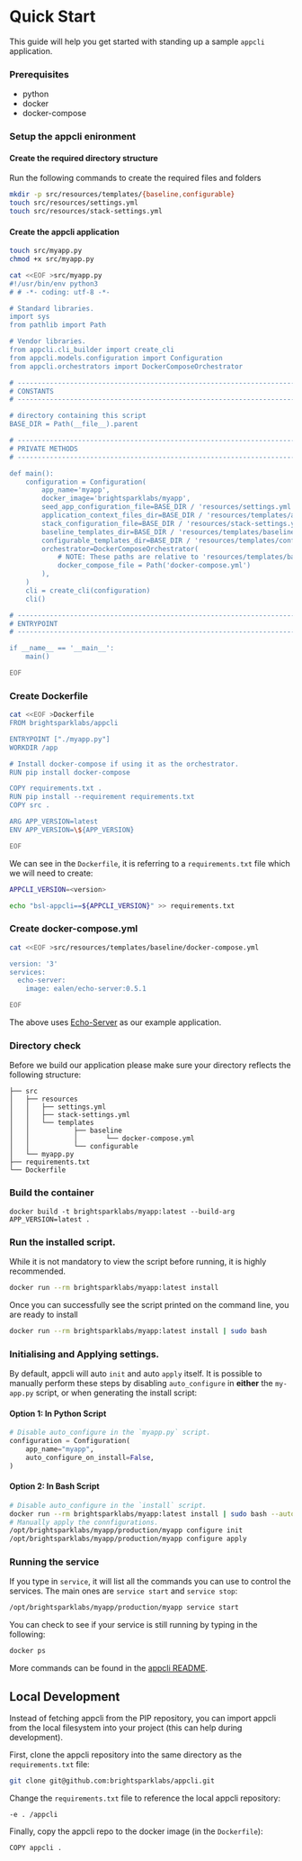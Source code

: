 # Quick Start

This guide will help you get started with standing up a sample `appcli` application.

### Prerequisites

- python
- docker
- docker-compose

### Setup the appcli enironment

#### Create the required directory structure

Run the following commands to create the required files and folders

```bash
mkdir -p src/resources/templates/{baseline,configurable}
touch src/resources/settings.yml
touch src/resources/stack-settings.yml
```

#### Create the appcli application

```bash
touch src/myapp.py
chmod +x src/myapp.py

cat <<EOF >src/myapp.py
#!/usr/bin/env python3
# # -*- coding: utf-8 -*-

# Standard libraries.
import sys
from pathlib import Path

# Vendor libraries.
from appcli.cli_builder import create_cli
from appcli.models.configuration import Configuration
from appcli.orchestrators import DockerComposeOrchestrator

# ------------------------------------------------------------------------------
# CONSTANTS
# ------------------------------------------------------------------------------

# directory containing this script
BASE_DIR = Path(__file__).parent

# ------------------------------------------------------------------------------
# PRIVATE METHODS
# ------------------------------------------------------------------------------

def main():
    configuration = Configuration(
        app_name='myapp',
        docker_image='brightsparklabs/myapp',
        seed_app_configuration_file=BASE_DIR / 'resources/settings.yml',
        application_context_files_dir=BASE_DIR / 'resources/templates/appcli/context',
        stack_configuration_file=BASE_DIR / 'resources/stack-settings.yml',
        baseline_templates_dir=BASE_DIR / 'resources/templates/baseline',
        configurable_templates_dir=BASE_DIR / 'resources/templates/configurable',
        orchestrator=DockerComposeOrchestrator(
            # NOTE: These paths are relative to 'resources/templates/baseline'.
            docker_compose_file = Path('docker-compose.yml')
        ),
    )
    cli = create_cli(configuration)
    cli()

# ------------------------------------------------------------------------------
# ENTRYPOINT
# ------------------------------------------------------------------------------

if __name__ == '__main__':
    main()

EOF
```

### Create Dockerfile

```bash
cat <<EOF >Dockerfile
FROM brightsparklabs/appcli

ENTRYPOINT ["./myapp.py"]
WORKDIR /app

# Install docker-compose if using it as the orchestrator.
RUN pip install docker-compose

COPY requirements.txt .
RUN pip install --requirement requirements.txt
COPY src .

ARG APP_VERSION=latest
ENV APP_VERSION=\${APP_VERSION}

EOF
```

We can see in the `Dockerfile`, it is referring to a `requirements.txt` file which we will need to
create:

```bash
APPCLI_VERSION=<version>

echo "bsl-appcli==${APPCLI_VERSION}" >> requirements.txt
```

### Create docker-compose.yml

```bash
cat <<EOF >src/resources/templates/baseline/docker-compose.yml

version: '3'
services:
  echo-server:
    image: ealen/echo-server:0.5.1

EOF
```

The above uses [Echo-Server](https://ealenn.github.io/Echo-Server/pages/quick-start/docker.html#run)
as our example application.

### Directory check

Before we build our application please make sure your directory reflects the following structure:

```
├── src
│   ├── resources
│   │   ├── settings.yml
│   │   ├── stack-settings.yml
│   │   └── templates
│   │           ├── baseline
│   │           │       └── docker-compose.yml
│   │           └── configurable
│   └── myapp.py
├── requirements.txt
└── Dockerfile
```

### Build the container

```
docker build -t brightsparklabs/myapp:latest --build-arg APP_VERSION=latest .
```

### Run the installed script.

While it is not mandatory to view the script before running, it is highly recommended.

```bash
docker run --rm brightsparklabs/myapp:latest install
```

Once you can successfully see the script printed on the command line, you are ready to install

```bash
docker run --rm brightsparklabs/myapp:latest install | sudo bash
```

### Initialising and Applying settings.

By default, appcli will auto `init` and auto `apply` itself. It is possible to manually perform
these steps by disabling `auto_configure` in __either__ the `my-app.py` script, or when generating
the install script:

#### Option 1: In Python Script

```python
# Disable auto_configure in the `myapp.py` script.
configuration = Configuration(
    app_name="myapp",
    auto_configure_on_install=False,
)
```

#### Option 2: In Bash Script

```bash
# Disable auto_configure in the `install` script.
docker run --rm brightsparklabs/myapp:latest install | sudo bash --auto-configure=false
# Manually apply the connfigurations.
/opt/brightsparklabs/myapp/production/myapp configure init
/opt/brightsparklabs/myapp/production/myapp configure apply
```

### Running the service

If you type in `service`, it will list all the commands you can use to control the services. The main
ones are `service start` and `service stop`:

```bash
/opt/brightsparklabs/myapp/production/myapp service start
```

You can check to see if your service is still running by typing in the following:

```bash
docker ps
```

More commands can be found in the [appcli README](https://github.com/brightsparklabs/appcli).

## Local Development

Instead of fetching appcli from the PIP repository, you can import appcli from the local filesystem into your project (this can help during development).

First, clone the appcli repository into the same directory as the `requirements.txt` file:

```bash
git clone git@github.com:brightsparklabs/appcli.git
```

Change the `requirements.txt` file to reference the local appcli repository:

```
-e . /appcli
```

Finally, copy the appcli repo to the docker image (in the `Dockerfile`):

```
COPY appcli .
```
